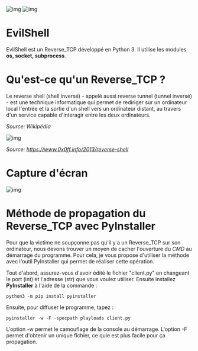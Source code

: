![img](https://img.shields.io/badge/EvilShell-v0.1.5-redd) 
![img](https://img.shields.io/badge/Python-3.x-blue)
# EvilShell

EvilShell est un Reverse_TCP développé en Python 3. Il utilise les modules **os, socket, subprocess**.

# Qu'est-ce qu'un Reverse_TCP ?
Le reverse shell (shell inversé) - appelé aussi reverse tunnel (tunnel inversé) - est une technique informatique qui permet de rediriger sur un ordinateur local l'entrée et la sortie d'un shell vers un ordinateur distant, au travers d'un service capable d'interagir entre les deux ordinateurs.

*Source: Wikipédia*

![img](https://www.0x0ff.info/wp-content/uploads/2013/08/reverse_shell.png)

*Source: https://www.0x0ff.info/2013/reverse-shell*

# Capture d'écran
 ![img](https://www.zupimages.net/up/19/36/5617.png) 

# Méthode de propagation du Reverse_TCP avec PyInstaller
Pour que la victime ne soupçonne pas qu'il y a un Reverse_TCP sur son ordinateur, nous devons trouver un moyen de cacher l'ouverture du *CMD* au démarrage du programme. Pour cela, je vous propose d'utiliser la méthode avec l'outil PyInstaller qui permet de réaliser cette opération.

Tout d'abord, assurez-vous d'avoir édité le fichier "client.py" en changeant le port (int) et l'adresse (str) que vous voulez utiliser. Ensuite installez **PyInstaller** à l'aide de la commande :

	python3 -m pip install pyinstaller
 
Ensuite, pour diffuser le programme, tapez :

	pyinstaller -w -F -specpath playloads client.py
 
L'option -w permet le camouflage de la console au démarrage. L'option -F permet d'obtenir un unique fichier, ce quie est plus facile pour ça propagation.

